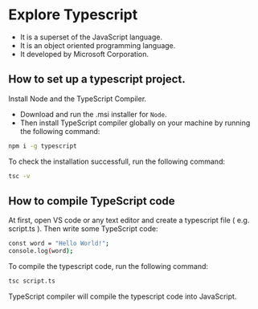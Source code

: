 # Explore Typescript
- It is a superset of the JavaScript language.
- It is an object oriented programming language.
- It developed by Microsoft Corporation.

## How to set up a typescript project.
Install Node and the TypeScript Compiler.
- Download and run the .msi installer for ``Node``.
- Then install TypeScript compiler globally on your machine by running the following command:
```bash
npm i -g typescript
```

To check the installation successfull, run the following command:
```bash
tsc -v
```

## How to compile TypeScript code
At first, open VS code or any text editor and create a typescript file ( e.g. script.ts ).
Then write some TypeScript code:

```bash
const word = "Hello World!";
console.log(word);
```

To compile the typescript code, run the following command:
```bash
tsc script.ts
```

TypeScript compiler will compile the typescript code into JavaScript.
